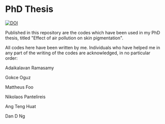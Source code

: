 # PhD Thesis
[![DOI](https://zenodo.org/badge/DOI/10.5281/zenodo.14562970.svg)](https://doi.org/10.5281/zenodo.14562970)

Published in this repository are the codes which have been used in my PhD thesis, titled "Effect of air pollution on skin pigmentation".

All codes here have been written by me. Individuals who have helped me in any part of the writing of the codes are acknowledged, in no particular order:

Adaikalavan Ramasamy

Gokce Oguz

Mattheus Foo

Nikolaos Pantelireis

Ang Teng Huat

Dan D Ng
